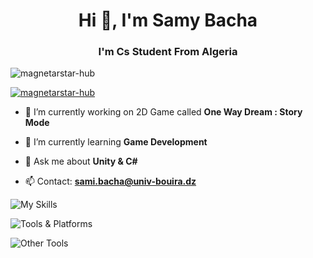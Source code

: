 <h1 align="center">Hi 👋, I'm Samy Bacha</h1>
<h3 align="center">I'm Cs Student From Algeria</h3>

<p align="left"> <img src="https://komarev.com/ghpvc/?username=magnetarstar-hub&label=Profile%20views&color=0e75b6&style=flat" alt="magnetarstar-hub" /> </p>

<p align="left"> <a href="https://github.com/ryo-ma/github-profile-trophy"><img src="https://github-profile-trophy.vercel.app/?username=magnetarstar-hub" alt="magnetarstar-hub" /></a> </p>

- 🔭 I’m currently working on 2D Game called **One Way Dream : Story Mode**

- 🌱 I’m currently learning **Game Development**

- 💬 Ask me about **Unity & C#**

- 📫 Contact: **sami.bacha@univ-bouira.dz**

![My Skills](https://skillicons.dev/icons?i=c,cs,java,kotlin,js,py,html,css,dotnet&theme=dark)

![Tools & Platforms](https://skillicons.dev/icons?i=unity,androidstudio,vscode,visualstudio,linux,windows,wordpress,heroku,docker,github,git,azure&theme=dark)

![Other Tools](https://skillicons.dev/icons?i=threejs,obsidian,notion,latex,discord&theme=dark)
